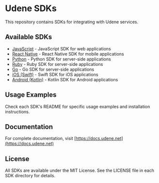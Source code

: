
# Udene SDKs

This repository contains SDKs for integrating with Udene services.

## Available SDKs

- [JavaScript](javascript/README.md) - JavaScript SDK for web applications
- [React Native](react-native/README.md) - React Native SDK for mobile applications
- [Python](python/README.md) - Python SDK for server-side applications
- [Ruby](ruby/README.md) - Ruby SDK for server-side applications
- [Go](go/README.md) - Go SDK for server-side applications
- [iOS (Swift)](ios/README.md) - Swift SDK for iOS applications
- [Android (Kotlin)](android/README.md) - Kotlin SDK for Android applications

## Usage Examples

Check each SDK's README for specific usage examples and installation instructions.

## Documentation

For complete documentation, visit [https://docs.udene.net](https://docs.udene.net)

## License

All SDKs are available under the MIT License. See the LICENSE file in each SDK directory for details.
